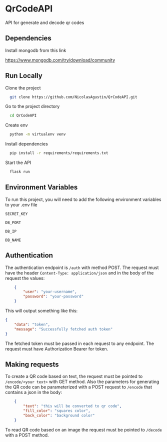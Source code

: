 # QrCodeAPI
API for generate and decode qr codes 


## Dependencies

Install mongodb from this link 

https://www.mongodb.com/try/download/community




## Run Locally

Clone the project

```bash
  git clone https://github.com/NicolasAgustin/QrCodeAPI.git
```

Go to the project directory

```bash
  cd QrCodeAPI
```

Create env

```bash
  python -m virtualenv venv
```

Install dependencies

```bash
  pip install -r requirements/requirements.txt
```

Start the API

```bash
  flask run
```


## Environment Variables

To run this project, you will need to add the following environment variables to your .env file

`SECRET_KEY`

`DB_PORT`

`DB_IP`

`DB_NAME`


## Authentication
The authentication endpoint is `/auth` with method POST.
The request must have the header `Content-Type: application/json` and in the body
of the request the values:
```json
    {
        "user": "your-username",
        "password": "your-password"
    }
```

This will output something like this:

```json
{
    "data": "token",
    "message": "Successfully fetched auth token"
}
```

The fetched token must be passed in each request to any endpoint.
The request must have Authorization Bearer for token. 
## Making requests
To create a QR code based on text, the request must be pointed to `/encode/<your text>` with GET method.
Also the parameters for generating the QR code can be parameterized with a POST request to `/encode` that contains a json in the body:
```json
    {
        "text": "this will be converted to qr code",
        "fill_color": "squares color",
        "back_color": "background color"
    }
```

To read QR code based on an image the request must be pointed to `/decode` with a POST method. 
